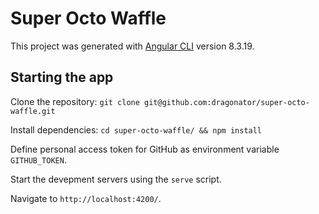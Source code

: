 # Super Octo Waffle

This project was generated with [Angular CLI](https://github.com/angular/angular-cli) version 8.3.19.

## Starting the app

Clone the repository: `git clone git@github.com:dragonator/super-octo-waffle.git`

Install dependencies: `cd super-octo-waffle/ && npm install`

Define personal access token for GitHub as environment variable `GITHUB_TOKEN`.

Start the devepment servers using the `serve` script.

Navigate to `http://localhost:4200/`.
